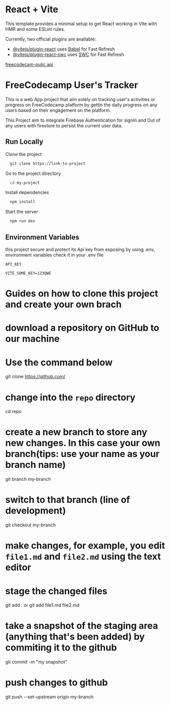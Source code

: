 # React + Vite

This template provides a minimal setup to get React working in Vite with HMR and some ESLint rules.

Currently, two official plugins are available:

- [@vitejs/plugin-react](https://github.com/vitejs/vite-plugin-react/blob/main/packages/plugin-react/README.md) uses [Babel](https://babeljs.io/) for Fast Refresh
- [@vitejs/plugin-react-swc](https://github.com/vitejs/vite-plugin-react-swc) uses [SWC](https://swc.rs/) for Fast Refresh

[freecodecam-pulic api](https://api.freecodecamp.org/api/users/get-public-profile?username=bunyameen)


# FreeCodecamp User's Tracker

This is a web App project that aim solely on tracking user's activities or progress on FreeCodecamp platform by gettin the daily progress on any users based on their engagement on the platform.

This Project aim to integrate Firebase Authentication for signIn and Out of any users with firestore to persist the current user data.

## Run Locally

Clone the project

```bash
  git clone https://link-to-project
```

Go to the project directory

```bash
  cd my-project
```

Install dependencies

```bash
  npm install
```

Start the server

```bash
  npm run dev
```

## Environment Variables

 this project secure and protect its Api key from exposing by using .env, environment variables check it in your .env file

`API_KEY`

`VITE_SOME_KEY=123QWE`

# Guides on how to clone this project and create your own brach

# download a repository on GitHub to our machine
# Use the command below
git clone https://github.com/

# change into the `repo` directory
cd repo

# create a new branch to store any new changes. In this case your own branch(tips: use your name as your branch name)
git branch my-branch

# switch to that branch (line of development)
git checkout my-branch

# make changes, for example, you  edit `file1.md` and `file2.md` using the text editor

# stage the changed files
git add . or git add file1.md file2.md

# take a snapshot of the staging area (anything that's been added) by commiting it to the github
git commit -m "my snapshot"

# push changes to github
git push --set-upstream origin my-branch